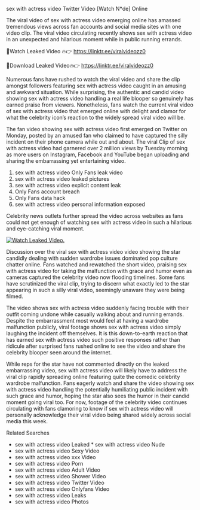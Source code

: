 ﻿sex with actress video Twitter Video [Watch N*de] Online

The viral video of ﻿sex with actress video emerging online has amassed tremendous views across fan accounts and social media sites with one video clip. The viral video circulating recently shows ﻿sex with actress video in an unexpected and hilarious moment while in public running errands. 

🔴Watch Leaked Video 🔥👉  https://linktr.ee/viralvideozz0 

🔴Download Leaked Video🔥👉  https://linktr.ee/viralvideozz0 

Numerous fans have rushed to watch the viral video and share the clip amongst followers featuring ﻿sex with actress video caught in an amusing and awkward situation. While surprising, the authentic and candid video showing ﻿sex with actress video handling a real life blooper so genuinely has earned praise from viewers. Nonetheless, fans watch the current viral video of ﻿sex with actress video that emerged online with delight and clamor for what the celebrity icon’s reaction to the widely spread viral video will be.

The fan video showing ﻿sex with actress video first emerged on Twitter on Monday, posted by an amused fan who claimed to have captured the silly incident on their phone camera while out and about. The viral Clip of ﻿sex with actress video had garnered over 2 million views by Tuesday morning as more users on Instagram, Facebook and YouTube began uploading and sharing the embarrassing yet entertaining video. 

1. ﻿sex with actress video Only Fans leak video
2. ﻿sex with actress video leaked pictures
3. ﻿sex with actress video explicit content leak
4. Only Fans account breach
5. Only Fans data hack
6. ﻿sex with actress video personal information exposed

Celebrity news outlets further spread the video across websites as fans could not get enough of watching ﻿sex with actress video in such a hilarious and eye-catching viral moment. 

[![Watch Leaked Video.](https://miro.medium.com/v2/resize:fit:828/format:webp/1*cilzJN44JGOrTw9NJCrNHA.gif "Watch Leaked Video")](https://linktr.ee/viralvideozz0)

Discussion over the viral ﻿sex with actress video video showing the star candidly dealing with sudden wardrobe issues dominated pop culture chatter online. Fans watched and rewatched the short video, praising ﻿sex with actress video for taking the malfunction with grace and humor even as cameras captured the celebrity video now flooding timelines. Some fans have scrutinized the viral clip, trying to discern what exactly led to the star appearing in such a silly viral video, seemingly unaware they were being filmed.

The video shows ﻿sex with actress video suddenly facing trouble with their outfit coming undone while casually walking about and running errands. Despite the embarrassment most would feel at having a wardrobe malfunction publicly, viral footage shows ﻿sex with actress video simply laughing the incident off themselves. It is this down-to-earth reaction that has earned ﻿sex with actress video such positive responses rather than ridicule after surprised fans rushed online to see the video and share the celebrity blooper seen around the internet.  

While reps for the star have not commented directly on the leaked embarrassing video, ﻿sex with actress video will likely have to address the viral clip rapidly spreading online featuring quite the comedic celebrity wardrobe malfunction. Fans eagerly watch and share the video showing ﻿sex with actress video handling the potentially humiliating public incident with such grace and humor, hoping the star also sees the humor in their candid moment going viral too. For now, footage of the celebrity video continues circulating with fans clamoring to know if ﻿sex with actress video will personally acknowledge their viral video being shared widely across social media this week.

Related Searches
* ﻿sex with actress video Leaked
﻿* sex with actress video Nude
* ﻿sex with actress video Sexy Video
* ﻿sex with actress video xxx Video
* ﻿sex with actress video Porn
* ﻿sex with actress video Adult Video
* ﻿sex with actress video Shower Video
* ﻿sex with actress video Twitter Video
* ﻿sex with actress video Onlyfans Video
* ﻿sex with actress video Leaks
* ﻿sex with actress video Photos